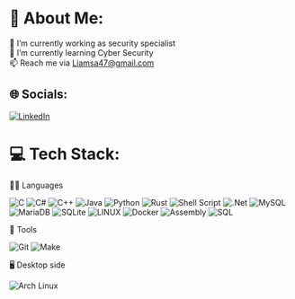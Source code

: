 # 💫 About Me:
🔭 I’m currently working as security specialist <br>🌱 I’m currently learning Cyber Security<br>📫 Reach me via Liamsa47@gmail.com

## 🌐 Socials:
[![LinkedIn](https://img.shields.io/badge/LinkedIn-%230077B5.svg?logo=linkedin&logoColor=white)](https://linkedin.com/in/liam-sapir-ab0404233) 

# 💻 Tech Stack:
🧑‍💻 Languages

![C](https://img.shields.io/badge/c-%2300599C.svg?style=flat&logo=c&logoColor=white) ![C#](https://img.shields.io/badge/c%23-%23239120.svg?style=flat&logo=c-sharp&logoColor=white) ![C++](https://img.shields.io/badge/c++-%2300599C.svg?style=flat&logo=c%2B%2B&logoColor=white) ![Java](https://img.shields.io/badge/java-%23ED8B00.svg?style=flat&logo=java&logoColor=white) ![Python](https://img.shields.io/badge/python-3670A0?style=flat&logo=python&logoColor=ffdd54) ![Rust](https://img.shields.io/badge/rust-%23000000.svg?style=flat&logo=rust&logoColor=white) ![Shell Script](https://img.shields.io/badge/shell_script-%23121011.svg?style=flat&logo=gnu-bash&logoColor=white) ![.Net](https://img.shields.io/badge/.NET-5C2D91?style=flat&logo=.net&logoColor=white) ![MySQL](https://img.shields.io/badge/mysql-%2300f.svg?style=flat&logo=mysql&logoColor=white) ![MariaDB](https://img.shields.io/badge/MariaDB-003545?style=flat&logo=mariadb&logoColor=white) ![SQLite](https://img.shields.io/badge/sqlite-%2307405e.svg?style=flat&logo=sqlite&logoColor=white) ![LINUX](https://img.shields.io/badge/Linux-FCC624?style=flat&logo=linux&logoColor=black) ![Docker](https://img.shields.io/badge/docker-%230db7ed.svg?style=flat&logo=docker&logoColor=white)
![Assembly](https://camo.githubusercontent.com/8227f9b9a9d2299f5c4dda434e8e47510c3a7bb7c521a4d7117e8c7cf9ff63c3/68747470733a2f2f696d672e736869656c64732e696f2f62616467652f417373656d626c792d3433323132313f7374796c653d666c6174266c6f676f3d383661736d266c6f676f436f6c6f723d726564)
![SQL](https://camo.githubusercontent.com/9aaf15225dcc513f44a3be86d8b78fde0ef285dc75e8357b283cd58f2f7797ec/68747470733a2f2f696d672e736869656c64732e696f2f62616467652f53514c2d3345363742333f7374796c653d666c6174266c6f676f3d73716c697465266c6f676f436f6c6f723d7768697465)

🔧 Tools

![Git](https://camo.githubusercontent.com/e711186b82a733a4ded940631588fafc48d42db0fecf7eac5cb86ffa25c24d44/68747470733a2f2f696d672e736869656c64732e696f2f62616467652f4c617a796769742d3332333233323f7374796c653d666c6174266c6f676f3d676974266c6f676f436f6c6f723d464641453333)
![Make](https://camo.githubusercontent.com/18bfc0cdb7c78c3ea27fd6b777610a804c58daeb8cb8c20f70015025f122e7d6/68747470733a2f2f696d672e736869656c64732e696f2f62616467652f4d616b652d3444353745333f267374796c653d666c6174266c6f676f3d636d616b65266c6f676f436f6c6f723d7768697465)

🖥️ Desktop side

![Arch Linux](https://camo.githubusercontent.com/218faa517133b989b3eb36cbe0f1b2d26ed8c3b569c9d87e6869d780162537c8/68747470733a2f2f696d672e736869656c64732e696f2f62616467652f417263685f4c696e75782d3137393344313f7374796c653d666c6174266c6f676f3d617263682d6c696e7578266c6f676f436f6c6f723d7768697465)
